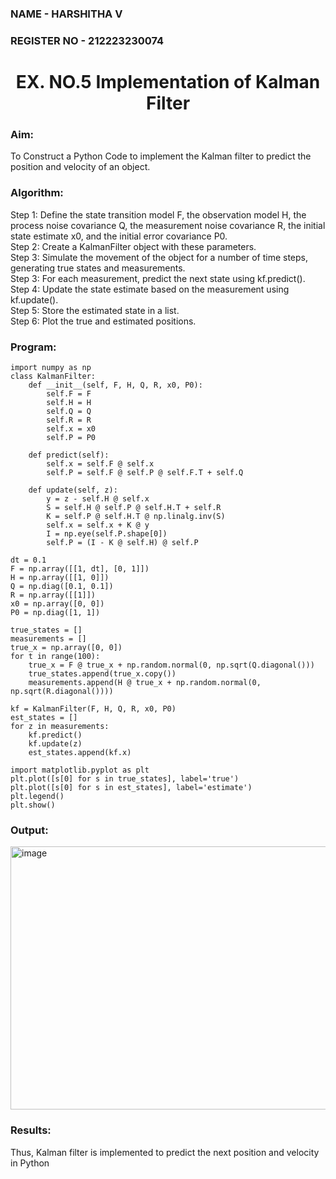 <H3>NAME - HARSHITHA V</H3>
<H3>REGISTER NO - 212223230074</H3>
<H3></H3>
<H1 ALIGN =CENTER>EX. NO.5 Implementation of Kalman Filter</H1>
<H3>Aim:</H3> To Construct a Python Code to implement the Kalman filter to predict the position and velocity of an object.
<H3>Algorithm:</H3>
Step 1: Define the state transition model F, the observation model H, the process noise covariance Q, the measurement noise covariance R, the initial state estimate x0, and the initial error covariance P0.<BR>
Step 2:  Create a KalmanFilter object with these parameters.<BR>
Step 3: Simulate the movement of the object for a number of time steps, generating true states and measurements. <BR>
Step 3: For each measurement, predict the next state using kf.predict().<BR>
Step 4: Update the state estimate based on the measurement using kf.update().<BR>
Step 5: Store the estimated state in a list.<BR>
Step 6: Plot the true and estimated positions.<BR>

### Program:
```
import numpy as np
class KalmanFilter:
    def __init__(self, F, H, Q, R, x0, P0):
        self.F = F
        self.H = H
        self.Q = Q
        self.R = R
        self.x = x0
        self.P = P0

    def predict(self):
        self.x = self.F @ self.x
        self.P = self.F @ self.P @ self.F.T + self.Q

    def update(self, z):
        y = z - self.H @ self.x
        S = self.H @ self.P @ self.H.T + self.R
        K = self.P @ self.H.T @ np.linalg.inv(S)
        self.x = self.x + K @ y
        I = np.eye(self.P.shape[0])
        self.P = (I - K @ self.H) @ self.P

dt = 0.1
F = np.array([[1, dt], [0, 1]])
H = np.array([[1, 0]])
Q = np.diag([0.1, 0.1])
R = np.array([[1]])
x0 = np.array([0, 0])
P0 = np.diag([1, 1])

true_states = []
measurements = []
true_x = np.array([0, 0])
for t in range(100):
    true_x = F @ true_x + np.random.normal(0, np.sqrt(Q.diagonal()))
    true_states.append(true_x.copy())
    measurements.append(H @ true_x + np.random.normal(0, np.sqrt(R.diagonal())))
    
kf = KalmanFilter(F, H, Q, R, x0, P0)
est_states = []
for z in measurements:
    kf.predict()
    kf.update(z)
    est_states.append(kf.x)

import matplotlib.pyplot as plt
plt.plot([s[0] for s in true_states], label='true')
plt.plot([s[0] for s in est_states], label='estimate')
plt.legend()
plt.show()
```

### Output:
<img width="601" height="421" alt="image" src="https://github.com/user-attachments/assets/f1a3aa9d-39d1-483e-a709-b1359dabc26c" />


<H3>Results:</H3>
Thus, Kalman filter is implemented to predict the next position and   velocity in Python



